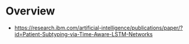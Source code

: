 # Overview


+ https://research.ibm.com/artificial-intelligence/publications/paper/?id=Patient-Subtyping-via-Time-Aware-LSTM-Networks

